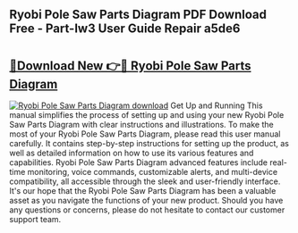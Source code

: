 ## Ryobi Pole Saw Parts Diagram PDF Download Free - Part-Iw3 User Guide Repair a5de6

# <h2><a href="http://dfku8t.blite.top/?on=Ryobi+Pole+Saw+Parts+Diagram">🔗Download New 👉🔴 Ryobi Pole Saw Parts Diagram</a></h2>

[![Ryobi Pole Saw Parts Diagram download](https://i.imgur.com/lujVjoI.png)](http://dfku8t.blite.top/?on=Ryobi+Pole+Saw+Parts+Diagram)
Get Up and Running This manual simplifies the process of setting up and using your new Ryobi Pole Saw Parts Diagram with clear instructions and illustrations. To make the most of your Ryobi Pole Saw Parts Diagram, please read this user manual carefully. It contains step-by-step instructions for setting up the product, as well as detailed information on how to use its various features and capabilities. Ryobi Pole Saw Parts Diagram advanced features include real-time monitoring, voice commands, customizable alerts, and multi-device compatibility, all accessible through the sleek and user-friendly interface. It's our hope that the Ryobi Pole Saw Parts Diagram has been a valuable asset as you navigate the functions of your new product. Should you have any questions or concerns, please do not hesitate to contact our customer support team.
